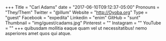 +++
Title = "Carl Adams"
date = "2017-06-10T09:12:37-05:00"
Pronouns = "They/Them"
Twitter = "@illum"
Website = "http://Oyoba.org"
Type = "guest"
Facebook = "expedita"
Linkedin = "enim"
GitHub = "sunt"
Thumbnail = "img/guest/cadams.jpg"
Pinterest = ""
Instagram = ""
YouTube = ""
+++
quibusdam mollitia eaque quam vel ut necessitatibus! nemo asperiores amet quos qui atque.
